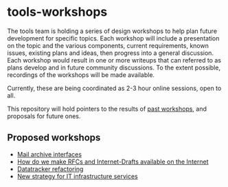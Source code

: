 # tools-workshops

The tools team is holding a series of design workshops to help plan future development for specific topics. Each workshop will include a presentation on the topic and the various components, current requirements, known issues, existing plans and ideas, then progress into a general discussion. Each workshop would result in one or more writeups that can referred to as plans develop and in future community discussions. To the extent possible, recordings of the workshops will be made available.

Currently, these are being coordinated as 2-3 hour online sessions, open to all.

This repository will hold pointers to the results of [past workshops](past_workshops.md), and proposals for future ones.

## Proposed workshops
- [Mail archive interfaces](proposals/mail_archive_interfaces.md)
- [How do we make RFCs and Internet-Drafts available on the Internet](proposals/document_publication.md)
- [Datatracker refactoring ](proposals/datatracker_refactoring.md)
- [New strategy for IT infrastructure services](proposals/new-strategy-for-it-infrastructure-services.md)
